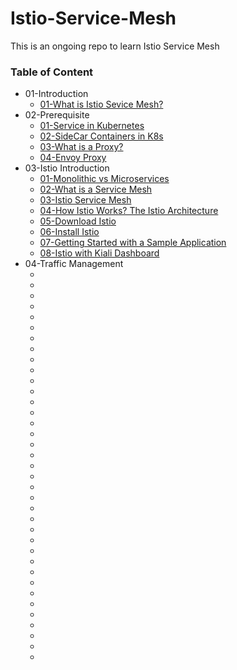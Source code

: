 # Istio-Service-Mesh
This is an ongoing repo to learn Istio Service Mesh

### Table of Content
* 01-Introduction
    * [01-What is Istio Sevice Mesh?](https://istio.io/v1.1/docs/concepts/what-is-istio/)
* 02-Prerequisite
    * [01-Service in Kubernetes](https://kubernetes.io/docs/concepts/services-networking/service/)
    * [02-SideCar Containers in K8s](https://kubernetes.io/docs/concepts/workloads/pods/sidecar-containers/)
    * [03-What is a Proxy?](https://www.fortinet.com/resources/cyberglossary/proxy-server)
    * [04-Envoy Proxy](https://www.solo.io/topics/envoy-proxy/)
* 03-Istio Introduction
    * [01-Monolithic vs Microservices](https://aws.amazon.com/compare/the-difference-between-monolithic-and-microservices-architecture/)
    * [02-What is a Service Mesh](https://aws.amazon.com/what-is/service-mesh/)
    * [03-Istio Service Mesh](https://istio.io/latest/about/service-mesh/)
    * [04-How Istio Works? The Istio Architecture](https://www.solo.io/topics/istio/istio-architecture/)
    * [05-Download Istio](https://istio.io/latest/about/service-mesh/)
    * [06-Install Istio](https://istio.io/latest/docs/setup/getting-started/#install)
    * [07-Getting Started with a Sample Application](https://istio.io/latest/docs/setup/getting-started/#bookinfo)
    * [08-Istio with Kiali Dashboard](https://istio.io/latest/docs/setup/getting-started/#dashboard)
* 04-Traffic Management
    * []()
    * []()
    * []()
    * []()
    * []()
    * []()
    * []()
    * []()
    * []()
    * []()
    * []()
    * []()
    * []()
    * []()
    * []()
    * []()
    * []()
    * []()
    * []()
    * []()
    * []()
    * []()
    * []()
    * []()
    * []()
    * []()
    * []()
    * []()
    * []()
    * []()
    * []()
    * []()
    * []()
    * []()
    * []()
    * []()
    * []()
    
    